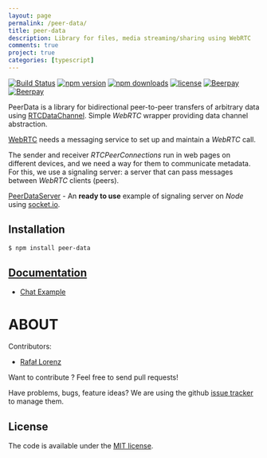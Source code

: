 ```yaml
---
layout: page
permalink: /peer-data/
title: peer-data
description: Library for files, media streaming/sharing using WebRTC
comments: true
project: true
categories: [typescript]
---
```


[![Build Status](https://travis-ci.org/vardius/peer-data.svg?branch=master)](https://travis-ci.org/vardius/peer-data)
[![npm version](https://img.shields.io/npm/v/peer-data.svg)](https://www.npmjs.com/package/peer-data)
[![npm downloads](https://img.shields.io/npm/dm/peer-data.svg)](https://www.npmjs.com/package/peer-data)
[![license](https://img.shields.io/github/license/vardius/peer-data.svg)](LICENSE)
[![Beerpay](https://beerpay.io/vardius/peer-data/badge.svg?style=beer-square)](https://beerpay.io/vardius/peer-data)  [![Beerpay](https://beerpay.io/vardius/peer-data/make-wish.svg?style=flat-square)](https://beerpay.io/vardius/peer-data?focus=wish)
<!--[![codecov](https://codecov.io/gh/vardius/peer-data/branch/master/graph/badge.svg)](https://codecov.io/gh/vardius/peer-data)-->

PeerData is a library for bidirectional peer-to-peer transfers of arbitrary data using [RTCDataChannel](https://developer.mozilla.org/pl/docs/Web/API/RTCDataChannel). Simple *WebRTC* wrapper providing data channel abstraction.

[WebRTC](https://webrtc.org/) needs a messaging service to set up and maintain a *WebRTC* call.

The sender and receiver *RTCPeerConnections* run in web pages on different devices, and we need a way for them to communicate metadata.
For this, we use a signaling server: a server that can pass messages between *WebRTC* clients (peers).

[PeerDataServer](https://github.com/Vardius/peer-data-server) - An **ready to use** example of signaling server on *Node* using [socket.io](http://socket.io/).

## Installation
```bash
$ npm install peer-data
```

## [Documentation](https://github.com/vardius/peer-data/wiki)

- [Chat Example](https://github.com/vardius/webrtc-chat)

ABOUT
==================================================
Contributors:

* [Rafał Lorenz](http://rafallorenz.com)

Want to contribute ? Feel free to send pull requests!

Have problems, bugs, feature ideas?
We are using the github [issue tracker](https://github.com/vardius/peer-data/issues) to manage them.

## License

The code is available under the [MIT license](LICENSE).